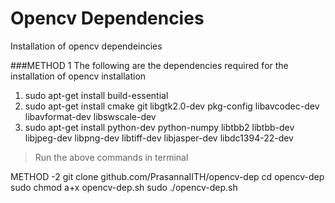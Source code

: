 # Opencv Dependencies

Installation of opencv dependeincies

###METHOD 1
The following are the dependencies required for the installation of opencv installation

1. sudo apt-get install build-essential
2. sudo apt-get install cmake git libgtk2.0-dev pkg-config libavcodec-dev libavformat-dev libswscale-dev
3. sudo apt-get install python-dev python-numpy libtbb2 libtbb-dev libjpeg-dev libpng-dev libtiff-dev libjasper-dev libdc1394-22-dev

>Run the above commands in terminal

METHOD -2 
git clone github.com/PrasannaIITH/opencv-dep
cd opencv-dep
sudo chmod a+x opencv-dep.sh
sudo ./opencv-dep.sh


